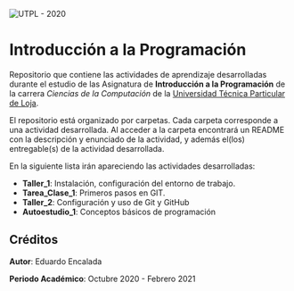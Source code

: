 ![UTPL - 2020](https://alumni.utpl.edu.ec/sites/default/files/logo.png)

# Introducción a la Programación

Repositorio que contiene las actividades de aprendizaje desarrolladas durante el estudio de las Asignatura de **Introducción a la Programación** de la carrera _Ciencias de la Computación_ de la [Universidad Técnica Particular de Loja](https://www.utpl.edu.ec/ "UTPL").

El repositorio está organizado por carpetas. Cada carpeta corresponde a una actividad desarrollada. Al acceder a la carpeta encontrará un README con la descripción y enunciado de la actividad, y además el(los) entregable(s) de la actividad desarrollada.

En la siguiente lista irán apareciendo las actividades desarrolladas:

* **Taller_1**: Instalación, configuración del entorno de trabajo.
* **Tarea_Clase_1**: Primeros pasos en GIT.
* **Taller_2**: Configuración y uso de Git y GitHub
* **Autoestudio_1**: Conceptos básicos de programación


## Créditos

**Autor**: Eduardo Encalada

**Periodo Académico**: Octubre 2020 - Febrero 2021
